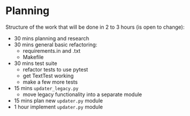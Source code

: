 # Planning
Structure of the work that will be done in 2 to 3 hours (is open to change):
- 30 mins planning and research
- 30 mins general basic refactoring:
  - requirements.in and .txt
  - Makefile
- 30 mins test suite
  - refactor tests to use pytest
  - get TextTest working
  - make a few more tests
- 15 mins `updater_legacy.py`
  - move legacy functionality into a separate module
- 15 mins plan new `updater.py` module
- 1 hour implement `updater.py` module
